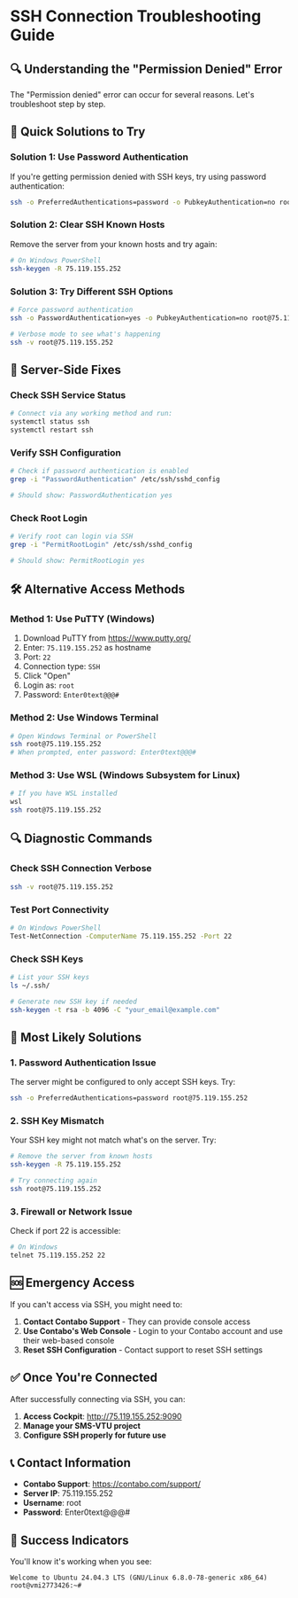 # SSH Connection Troubleshooting Guide

## 🔍 **Understanding the "Permission Denied" Error**

The "Permission denied" error can occur for several reasons. Let's troubleshoot step by step.

## 🎯 **Quick Solutions to Try**

### Solution 1: Use Password Authentication
If you're getting permission denied with SSH keys, try using password authentication:

```bash
ssh -o PreferredAuthentications=password -o PubkeyAuthentication=no root@75.119.155.252
```

### Solution 2: Clear SSH Known Hosts
Remove the server from your known hosts and try again:

```bash
# On Windows PowerShell
ssh-keygen -R 75.119.155.252
```

### Solution 3: Try Different SSH Options
```bash
# Force password authentication
ssh -o PasswordAuthentication=yes -o PubkeyAuthentication=no root@75.119.155.252

# Verbose mode to see what's happening
ssh -v root@75.119.155.252
```

## 🔧 **Server-Side Fixes**

### Check SSH Service Status
```bash
# Connect via any working method and run:
systemctl status ssh
systemctl restart ssh
```

### Verify SSH Configuration
```bash
# Check if password authentication is enabled
grep -i "PasswordAuthentication" /etc/ssh/sshd_config

# Should show: PasswordAuthentication yes
```

### Check Root Login
```bash
# Verify root can login via SSH
grep -i "PermitRootLogin" /etc/ssh/sshd_config

# Should show: PermitRootLogin yes
```

## 🛠️ **Alternative Access Methods**

### Method 1: Use PuTTY (Windows)
1. Download PuTTY from https://www.putty.org/
2. Enter: `75.119.155.252` as hostname
3. Port: `22`
4. Connection type: `SSH`
5. Click "Open"
6. Login as: `root`
7. Password: `Enter0text@@@#`

### Method 2: Use Windows Terminal
```bash
# Open Windows Terminal or PowerShell
ssh root@75.119.155.252
# When prompted, enter password: Enter0text@@@#
```

### Method 3: Use WSL (Windows Subsystem for Linux)
```bash
# If you have WSL installed
wsl
ssh root@75.119.155.252
```

## 🔍 **Diagnostic Commands**

### Check SSH Connection Verbose
```bash
ssh -v root@75.119.155.252
```

### Test Port Connectivity
```bash
# On Windows PowerShell
Test-NetConnection -ComputerName 75.119.155.252 -Port 22
```

### Check SSH Keys
```bash
# List your SSH keys
ls ~/.ssh/

# Generate new SSH key if needed
ssh-keygen -t rsa -b 4096 -C "your_email@example.com"
```

## 🎯 **Most Likely Solutions**

### 1. **Password Authentication Issue**
The server might be configured to only accept SSH keys. Try:
```bash
ssh -o PreferredAuthentications=password root@75.119.155.252
```

### 2. **SSH Key Mismatch**
Your SSH key might not match what's on the server. Try:
```bash
# Remove the server from known hosts
ssh-keygen -R 75.119.155.252

# Try connecting again
ssh root@75.119.155.252
```

### 3. **Firewall or Network Issue**
Check if port 22 is accessible:
```bash
# On Windows
telnet 75.119.155.252 22
```

## 🆘 **Emergency Access**

If you can't access via SSH, you might need to:

1. **Contact Contabo Support** - They can provide console access
2. **Use Contabo's Web Console** - Login to your Contabo account and use their web-based console
3. **Reset SSH Configuration** - Contact support to reset SSH settings

## ✅ **Once You're Connected**

After successfully connecting via SSH, you can:

1. **Access Cockpit**: http://75.119.155.252:9090
2. **Manage your SMS-VTU project**
3. **Configure SSH properly for future use**

## 📞 **Contact Information**

- **Contabo Support**: https://contabo.com/support/
- **Server IP**: 75.119.155.252
- **Username**: root
- **Password**: Enter0text@@@#

## 🎉 **Success Indicators**

You'll know it's working when you see:
```
Welcome to Ubuntu 24.04.3 LTS (GNU/Linux 6.8.0-78-generic x86_64)
root@vmi2773426:~#
```

